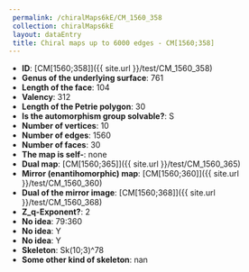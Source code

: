 ```yaml
--- 
 permalink: /chiralMaps6kE/CM_1560_358 
 collection: chiralMaps6kE
 layout: dataEntry
 title: Chiral maps up to 6000 edges - CM[1560;358]
---
```


- **ID**: [CM[1560;358]]({{ site.url }}/test/CM_1560_358)
- **Genus of the underlying surface**: 761
- **Length of the face**: 104
- **Valency**: 312
- **Length of the Petrie polygon**: 30
- **Is the automorphism group solvable?**: S
- **Number of vertices**: 10
- **Number of edges**: 1560
- **Number of faces**: 30
- **The map is self-**: none
- **Dual map**: [CM[1560;365]]({{ site.url }}/test/CM_1560_365)
- **Mirror (enantihomorphic) map**: [CM[1560;360]]({{ site.url }}/test/CM_1560_360)
- **Dual of the mirror image**: [CM[1560;368]]({{ site.url }}/test/CM_1560_368)
- **Z_q-Exponent?**: 2
- **No idea**:  79:360
- **No idea**: Y
- **No idea**: Y
- **Skeleton**: Sk(10;3)^78
- **Some other kind of skeleton**: nan

